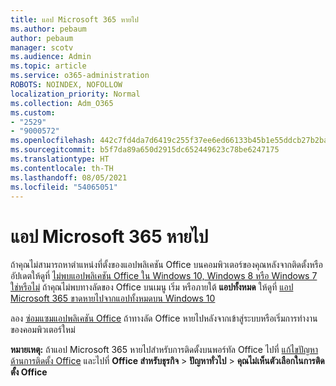 ```yaml
---
title: แอป Microsoft 365 หายไป
ms.author: pebaum
author: pebaum
manager: scotv
ms.audience: Admin
ms.topic: article
ms.service: o365-administration
ROBOTS: NOINDEX, NOFOLLOW
localization_priority: Normal
ms.collection: Adm_O365
ms.custom:
- "2529"
- "9000572"
ms.openlocfilehash: 442c7fd4da7d6419c255f37ee6ed66133b45b1e55ddcb27b2ba9b5697572ebd9
ms.sourcegitcommit: b5f7da89a650d2915dc652449623c78be6247175
ms.translationtype: HT
ms.contentlocale: th-TH
ms.lasthandoff: 08/05/2021
ms.locfileid: "54065051"
---
```

# <a name="microsoft-365-apps-missing"></a>แอป Microsoft 365 หายไป

ถ้าคุณไม่สามารถหาตําแหน่งที่ตั้งของแอปพลิเคชัน Office บนคอมพิวเตอร์ของคุณหลังจากติดตั้งหรืออัปเดตให้ดูที่ [ไม่พบแอปพลิเคชัน Office ใน Windows 10, Windows 8 หรือ Windows 7 ใช่หรือไม่](https://support.office.com/article/Can-t-find-Office-applications-in-Windows-10-Windows-8-or-Windows-7-907ce545-6ae8-459b-8d9d-de6764a635d6) ถ้าคุณไม่พบทางลัดของ Office บนเมนู เริ่ม หรือภายใต้ **แอปทั้งหมด** ให้ดูที่ [แอป Microsoft 365 ขาดหายไปจากแอปทั้งหมดบน Windows 10](https://support.office.com/article/office-apps-are-missing-from-all-apps-on-windows-10-5bc123f6-655d-4736-ad61-b0b9d1cde5bc) 

ลอง [ซ่อมแซมแอปพลิเคชัน Office](https://support.office.com/article/repair-an-office-application-7821d4b6-7c1d-4205-aa0e-a6b40c5bb88b) ถ้าทางลัด Office หายไปหลังจากเข้าสู่ระบบหรือเริ่มการทํางานของคอมพิวเตอร์ใหม่ 

**หมายเหตุ:** ถ้าแอป Microsoft 365 หายไปสําหรับการติดตั้งบนพอร์ทัล Office ไปที่ [แก้ไขปัญหาด้านการติดตั้ง Office](https://support.office.com/article/troubleshoot-installing-office-35ff2def-e0b2-4dac-9784-4cf212c1f6c2) และไปที่ **Office สําหรับธุรกิจ** > **ปัญหาทั่วไป** > **คุณไม่เห็นตัวเลือกในการติดตั้ง Office** 